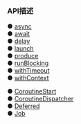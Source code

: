 ### API描述  

● [async](function/async.md)  
● [await]()  
● [delay]()  
● [launch](function/launch.md)  
● [produce](function/produce.md)    
● [runBlocking](function/runBlocking.md)  
● [withTimeout](function/withTimeout.md)  
● [withContext](function/withContext.md)   

● [CoroutineStart](librray/CoroutineStart.md)  
● [CoroutineDispatcher](librray/CoroutineDispatcher.md)  
● [Deferred](librray/Deferred.md)  
● [Job](librray/Job.md)  




